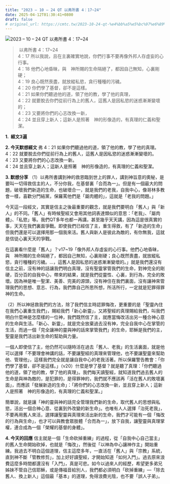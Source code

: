 ```yaml
---
title: "2023 – 10 – 24 QT 以弗所書 4：17~24"
date: 2025-04-12T01:30:41+0800
draft: false
# original_url: https://cmtc.tw/2023-10-24-qt-%e4%bb%a5%e5%bc%97%e6%89%80%e6%9b%b8-4%ef%bc%9a1724
---
```


![2023 – 10 – 24 QT   以弗所書 4：17\~24](/images/qt.jpg  "2023 – 10 – 24 QT   以弗所書 4：17\~24")

>  以弗所書 4：17\~24  
> 4：17 所以我說，且在主裏確實地說，你們行事不要再像外邦人存虛妄的心行事。  
> 4：18 他們心地昏昧，與　神所賜的生命隔絕了，都因自己無知，心裏剛硬；  
> 4：19 良心既然喪盡，就放縱私慾，貪行種種的污穢。  
> 4：20 你們學了基督，卻不是這樣。  
> 4：21 如果你們聽過他的道，領了他的教，學了他的真理，  
> 4：22 就要脫去你們從前行為上的舊人，這舊人是因私慾的迷惑漸漸變壞的；  
> 4：23 又要將你們的心志改換一新，  
> 4：24 並且穿上新人；這新人是照著　神的形像造的，有真理的仁義和聖潔。

**1.  經文3遍**

**2. 今天默想經文**
弗 4：21 如果你們聽過他的道，領了他的教，學了他的真理。  
4：22 就要脫去你們從前行為上的舊人，這舊人是因私慾的迷惑漸漸變壞的。  
4：23 又要將你們的心志改換一新。  
4：24 並且穿上新人；這新人是照著　神的形像造的，有真理的仁義和聖潔。

**3. 默想分享**
（1）以弗所書講到神的救恩臨到世上的罪人，講到神旨意的奧秘，是要叫一切得救信主的人，不分你我，在基督裏「合而為一」。但是有一個最大的問題，破壞我們新造的生命，也破壞合一，就是我們的老我，自我中心，像哥林多教會一樣，喜歡分門結黨，保羅罵他們是「屬肉體的」，這就是「老我的問題。」

今天這一段經文，其實是信主之後最重要的觀念，就是我們要明白「舊人」與「新人」的不同。「舊人」有時候聖經又會用其他詞表達類似的意思：「老我」、「屬肉體」、「私慾」等。我們QT多年也都一再講，甚至幾乎天天講，因為這是很真實的事，天天在我們裏面爭戰。即使我們已經信了主，重生得救，有了「新造的生命」但我們還是可以選擇用那一個我來活。舊人與新人是彼此為敵的，有你無我，這就是信徒心裏天天的爭戰。

在這裏看什麼是「舊人」？v17\~19「像外邦人存虛妄的心行事。他們心地昏昧，與　神所賜的生命隔絕了，都因自己無知，心裏剛硬；良心既然喪盡，就放縱私慾，貪行種種的污穢。…，這舊人是因私慾的迷惑漸漸變壞的。」就是我們還沒有信主之前，沒有神的話讓我們明白真理，沒有聖靈掌管我們的生命，對神完全的剛硬，百分百的自我中心，帶來的結果，就是我們從靈性、心裏，到行為，完全的敗壞。因為神是唯一聖潔、美善、完美的源頭，沒有神住在我們裏面，沒有讓神來管理我們的思想、意志、行為，我們靠自己所思所想，所活所行，一定就是犯罪得罪神的生命。

（2）所以神拯救我們的方法，除了我們信主時認罪悔改，更重要的是「聖靈內住在我們心裏重生我們」，賜給我們「新心新靈」，又將聖經的真理賜給我們，叫我們明白什麼神是怎麼樣的一位神，我們既然信了主，就應當悔改活出另一種合神心意的生命與生活。「新心、新靈」，就是完全放棄過去沒有神，完全自我中心在掌管的生活，而過一個「完全讓神的靈與神的話來掌管我們」的生命，耶穌是我們的主，聖靈是我們活出新生命的幫助與力量。

一個人即使信了主，他仍然可以隨時活在過去「舊人、老我」的生活裏面，就是他可以選擇「不要理會神講的話，不要讓聖經的真理來管理他，也不要讓聖靈來幫助他、管理他」，這樣我們完全就是讓自我中心的老我活著。所以保羅警告教會：「你們學了基督，卻不是這樣。」（v20）什麼是學了基督？就是聽了真理：「你們聽過他的道，領了他的教，學了他的真理」。我們每天讀聖經，就知道我們過去舊人的生命是與神為敵的，是犯罪的，是得罪神的，我們就不應該再「活在舊人的敗壞裏面」，而應該「發展新造的生命」：「將你們的心志改換一新，並且穿上新人；這新人是照著　神的形像造的，有真理的仁義和聖潔。」

簡單說，就是讓「神的靈與神的話完全管理我們新的生命，取代舊人的思想與私慾，活出一個合神心意、從裏到外改變的新生命」。也唯有人人選擇「治死老我」，不要再用舊人來活，選擇讓聖靈與真理來活出新的生命，我們才可能有一個「悔改的行為與生命」，也才可以與教會眾肢體「合而為一」，放下自我，讓聖靈與真理掌權，連合成為一個「榮耀的基督的身體」。

**4. 今天的回應**
信主就是一個「生命砍掉重練」的過程，從「自我中心自己當主」的舊人生命開始砍掉，也就是「悔改」，然後從「以神為中心讓神作主」開始重練。我過去不明白這個道理，信主這麼多年，一直活在「舊人」與「宗教」系統，直到神不斷「管教修剪」，加上好好讀聖經，才開始知道「如何入門」。過去原來浪費這麼多時間都還沒有「入門」，真是可悲。如今以過來人的經歷，希望更多弟兄姊妹不管自己信耶穌，或是傳福音給別人，我們都必須明白「砍掉重練」—「除去舊人、換上新人」這個最「基本」的道理，免得浪費光陰，也不要「誤人子弟」。
